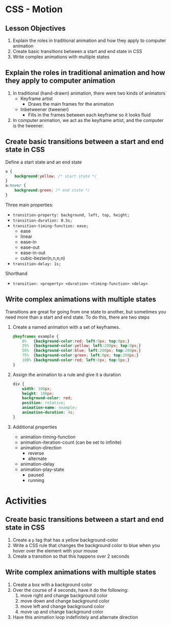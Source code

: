 # CSS - Motion

## Lesson Objectives

1. Explain the roles in traditional animation and how they apply to computer animation
1. Create basic transitions between a start and end state in CSS
1. Write complex animations with multiple states


## Explain the roles in traditional animation and how they apply to computer animation

1. In traditional (hand-drawn) animation, there were two kinds of animators
	- Keyframe artist
		- Draws the main frames for the animation
	- Inbetweener  (tweener)
		- Fills in the frames between each keyframe so it looks fluid
1. In computer animation, we act as the keyframe artist, and the computer is the tweener.

## Create basic transitions between a start and end state in CSS

Define a start state and an end state

```css
a {
	background:yellow; /* start state */
}
a:hover {
	background:green; /* end state */
}
```

Three main properties:

- `transition-property: background, left, top, height;`
- `transition-duration: 0.5s;`
- `transition-timing-function: ease;`
	- ease
	- linear
	- ease-in
	- ease-out
	- ease-in-out
	- cubic-bezier(n,n,n,n)
- `transition-delay: 1s;`

Shorthand
- `transition: <property> <duration> <timing-function> <delay>`

## Write complex animations with multiple states

Transitions are great for going from one state to another, but sometimes you need more than a start and end state.  To do this, there are two steps

1. Create a named animation with a set of keyframes.
	```css
	@keyframes example {
	    0%   {background-color:red; left:0px; top:0px;}
	    25%  {background-color:yellow; left:200px; top:0px;}
	    50%  {background-color:blue; left:200px; top:200px;}
	    75%  {background-color:green; left:0px; top:200px;}
	    100% {background-color:red; left:0px; top:0px;}
	}
	```

1. Assign the animation to a rule and give it a duration
	```css
	div {
	    width: 100px;
	    height: 100px;
	    background-color: red;
	    position: relative;
	    animation-name: example;
	    animation-duration: 4s;
	}
	```
1. Additional properties
	- animation-timing-function
	- animation-iteration-count (can be set to infinite)
	- animation-direction
		- reverse
		- alternate
	- animation-delay
	- animation-play-state
		- paused
		- running

# Activities

## Create basic transitions between a start and end state in CSS
1. Create a `p` tag that has a yellow background-color
1. Write a CSS rule that changes the background color to blue when you hover over the element with your mouse
1. Create a transition so that this happens over 2 seconds

## Write complex animations with multiple states
1. Create a box with a background color
1. Over the course of 4 seconds, have it do the following:
	1. move right and change background color
	1. move down and change background color
	1. move left and change background color
	1. move up and change background color
1. Have this animation loop indefinitely and alternate direction
